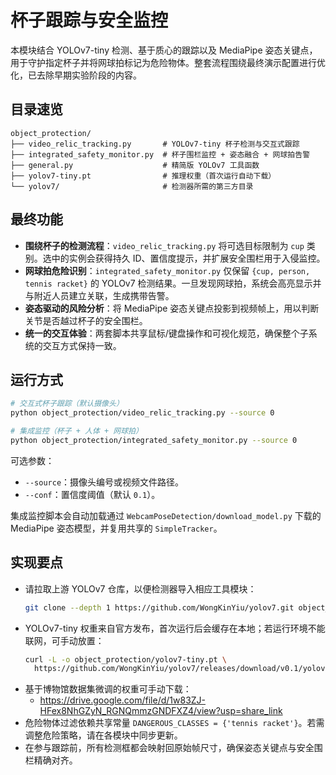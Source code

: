 # 杯子跟踪与安全监控

本模块结合 YOLOv7-tiny 检测、基于质心的跟踪以及 MediaPipe 姿态关键点，用于守护指定杯子并将网球拍标记为危险物体。整套流程围绕最终演示配置进行优化，已去除早期实验阶段的内容。

## 目录速览

```
object_protection/
├── video_relic_tracking.py       # YOLOv7-tiny 杯子检测与交互式跟踪
├── integrated_safety_monitor.py  # 杯子围栏监控 + 姿态融合 + 网球拍告警
├── general.py                    # 精简版 YOLOv7 工具函数
├── yolov7-tiny.pt                # 推理权重（首次运行自动下载）
└── yolov7/                       # 检测器所需的第三方目录
```

## 最终功能

- **围绕杯子的检测流程**：`video_relic_tracking.py` 将可选目标限制为 `cup` 类别。选中的实例会获得持久 ID、置信度提示，并扩展安全围栏用于入侵监控。
- **网球拍危险识别**：`integrated_safety_monitor.py` 仅保留 `{cup, person, tennis racket}` 的 YOLOv7 检测结果。一旦发现网球拍，系统会高亮显示并与附近人员建立关联，生成携带告警。
- **姿态驱动的风险分析**：将 MediaPipe 姿态关键点投影到视频帧上，用以判断关节是否越过杯子的安全围栏。
- **统一的交互体验**：两套脚本共享鼠标/键盘操作和可视化规范，确保整个子系统的交互方式保持一致。

## 运行方式

```bash
# 交互式杯子跟踪（默认摄像头）
python object_protection/video_relic_tracking.py --source 0

# 集成监控（杯子 + 人体 + 网球拍）
python object_protection/integrated_safety_monitor.py --source 0
```

可选参数：
- `--source`：摄像头编号或视频文件路径。
- `--conf`：置信度阈值（默认 `0.1`）。

集成监控脚本会自动加载通过 `WebcamPoseDetection/download_model.py` 下载的 MediaPipe 姿态模型，并复用共享的 `SimpleTracker`。

## 实现要点

- 请拉取上游 YOLOv7 仓库，以便检测器导入相应工具模块：
  ```bash
  git clone --depth 1 https://github.com/WongKinYiu/yolov7.git object_protection/yolov7
  ```
- YOLOv7-tiny 权重来自官方发布，首次运行后会缓存在本地；若运行环境不能联网，可手动放置：
  ```bash
  curl -L -o object_protection/yolov7-tiny.pt \
    https://github.com/WongKinYiu/yolov7/releases/download/v0.1/yolov7-tiny.pt
  ```
- 基于博物馆数据集微调的权重可手动下载：
  - https://drive.google.com/file/d/1w83ZJ-HFex8NhGZyN_RGNQmmzGNDFXZ4/view?usp=share_link
- 危险物体过滤依赖共享常量 `DANGEROUS_CLASSES = {'tennis racket'}`。若需调整危险策略，请在各模块中同步更新。
- 在参与跟踪前，所有检测框都会映射回原始帧尺寸，确保姿态关键点与安全围栏精确对齐。
